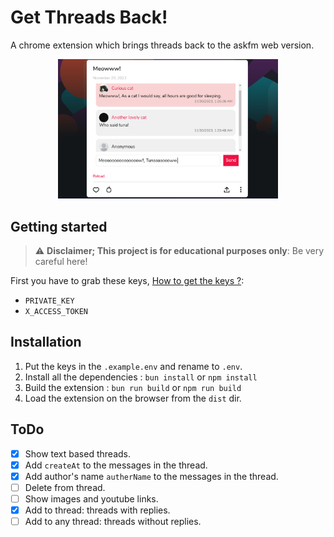 # Get Threads Back!

A chrome extension which brings threads back to the askfm web version.

<p align="center">
    <img src=".assets/ext.png" width="70%" >
</p>

## Getting started

> :warning: **Disclaimer; This project is for educational purposes only**: Be very careful here!

First you have to grab these keys, [How to get the keys ?](https://ayehia0.github.io/posts/askfm_reverse_engineering/):
- `PRIVATE_KEY`
- `X_ACCESS_TOKEN`

## Installation

1. Put the keys in the `.example.env` and rename to `.env`.
2. Install all the dependencies : `bun install` or `npm install`
3. Build the extension : `bun run build` or `npm run build`
4. Load the extension on the browser from the `dist` dir.

## ToDo

- [X] Show text based threads.
- [X] Add `createAt` to the messages in the thread.
- [X] Add author's name `autherName` to the messages in the thread.
- [ ] Delete from thread.
- [ ] Show images and youtube links.
- [X] Add to thread: threads with replies.
- [ ] Add to any thread: threads without replies.
